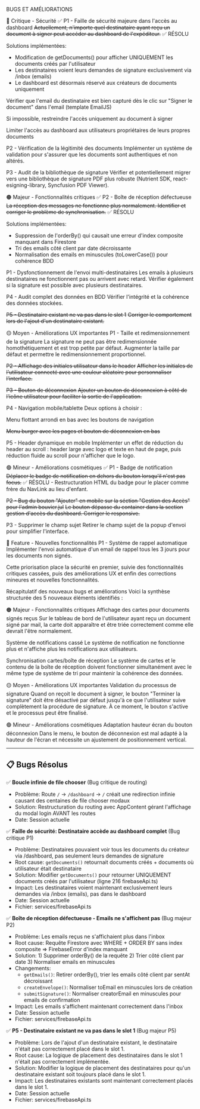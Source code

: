 BUGS ET AMÉLIORATIONS

🔴 Critique - Sécurité
✅ P1 - Faille de sécurité majeure dans l'accès au dashboard
~~Actuellement, n'importe quel destinataire ayant reçu un document à signer peut accéder au dashboard de l'expéditeur.~~ ✅ RÉSOLU

Solutions implémentées:
- Modification de getDocuments() pour afficher UNIQUEMENT les documents créés par l'utilisateur
- Les destinataires voient leurs demandes de signature exclusivement via /inbox (emails)
- Le dashboard est désormais réservé aux créateurs de documents uniquement

Vérifier que l'email du destinataire est bien capturé dès le clic sur "Signer le document" dans l'email (template EmailJS)

Si impossible, restreindre l'accès uniquement au document à signer

Limiter l'accès au dashboard aux utilisateurs propriétaires de leurs propres documents

P2 - Vérification de la légitimité des documents
Implémenter un système de validation pour s'assurer que les documents sont authentiques et non altérés.

P3 - Audit de la bibliothèque de signature
Vérifier et potentiellement migrer vers une bibliothèque de signature PDF plus robuste (Nutrient SDK, react-esigning-library, Syncfusion PDF Viewer).

🟠 Majeur - Fonctionnalités critiques
✅ P2 - Boîte de réception défectueuse
~~La réception des messages ne fonctionne plus normalement. Identifier et corriger le problème de synchronisation.~~ ✅ RÉSOLU

Solutions implémentées:
- Suppression de l'orderBy() qui causait une erreur d'index composite manquant dans Firestore
- Tri des emails côté client par date décroissante
- Normalisation des emails en minuscules (toLowerCase()) pour cohérence BDD

P1 - Dysfonctionnement de l'envoi multi-destinataires
Les emails à plusieurs destinataires ne fonctionnent pas ou arrivent avec retard. Vérifier également si la signature est possible avec plusieurs destinataires.

P4 - Audit complet des données en BDD
Vérifier l'intégrité et la cohérence des données stockées.

~~P5 - Destinataire existant ne va pas dans le slot 1~~
~~Corriger le comportement lors de l'ajout d'un destinataire existant.~~

🟡 Moyen - Améliorations UX importantes
P1 - Taille et redimensionnement de la signature
La signature ne peut pas être redimensionnée homothétiquement et est trop petite par défaut. Augmenter la taille par défaut et permettre le redimensionnement proportionnel.

~~P2 - Affichage des initiales utilisateur dans le header~~
~~Afficher les initiales de l'utilisateur connecté avec une couleur aléatoire pour personnaliser l'interface.~~

~~P3 - Bouton de déconnexion~~
~~Ajouter un bouton de déconnexion à côté de l'icône utilisateur pour faciliter la sortie de l'application.~~

P4 - Navigation mobile/tablette
Deux options à choisir :

Menu flottant arrondi en bas avec les boutons de navigation

~~Menu burger avec les pages et bouton de déconnexion en bas~~

P5 - Header dynamique en mobile
Implémenter un effet de réduction du header au scroll : header large avec logo et texte en haut de page, puis réduction fluide au scroll pour n'afficher que le logo.

🟢 Mineur - Améliorations cosmétiques
✅ P1 - Badge de notification
~~Déplacer le badge de notification en dehors du bouton lorsqu'il n'est pas focus.~~ ✅ RÉSOLU - Restructuration HTML du badge pour le placer comme frère du NavLink au lieu d'enfant.

~~P2 - Bug du bouton "Ajouter" en mobile sur la séction "Gestion des Accès" pour l'admin bouvier.jul~~
~~Le bouton dépasse du container dans la section gestion d'accès du dashboard. Corriger le responsive.~~

P3 - Supprimer le champ sujet
Retirer le champ sujet de la popup d'envoi pour simplifier l'interface.

🔵 Feature - Nouvelles fonctionnalités
P1 - Système de rappel automatique
Implémenter l'envoi automatique d'un email de rappel tous les 3 jours pour les documents non signés.

Cette priorisation place la sécurité en premier, suivie des fonctionnalités critiques cassées, puis des améliorations UX et enfin des corrections mineures et nouvelles fonctionnalités.​

Récapitulatif des nouveaux bugs et améliorations
Voici la synthèse structurée des 5 nouveaux éléments identifiés :

🟠 Majeur - Fonctionnalités critiques
Affichage des cartes pour documents signés reçus
Sur le tableau de bord de l'utilisateur ayant reçu un document signé par mail, la carte doit apparaître et être triée correctement comme elle devrait l'être normalement.​

Système de notifications cassé
Le système de notification ne fonctionne plus et n'affiche plus les notifications aux utilisateurs.​

Synchronisation cartes/boîte de réception
Le système de cartes et le contenu de la boîte de réception doivent fonctionner simultanément avec le même type de système de tri pour maintenir la cohérence des données.​

🟡 Moyen - Améliorations UX importantes
Validation du processus de signature
Quand on reçoit le document à signer, le bouton "Terminer la signature" doit être désactivé par défaut jusqu'à ce que l'utilisateur suive complètement la procédure de signature. À ce moment, le bouton s'active et le processus peut être finalisé.​

🟢 Mineur - Améliorations cosmétiques
Adaptation hauteur écran du bouton déconnexion
Dans le menu, le bouton de déconnexion est mal adapté à la hauteur de l'écran et nécessite un ajustement de positionnement vertical.​

---

## 📋 Bugs Résolus

✅ **Boucle infinie de file chooser** (Bug critique de routing)
- Problème: Route `/` → `/dashboard` → `/` créait une redirection infinie causant des centaines de file chooser modaux
- Solution: Restructuration du routing avec AppContent gérant l'affichage du modal login AVANT les routes
- Date: Session actuelle

✅ **Faille de sécurité: Destinataire accède au dashboard complet** (Bug critique P1)
- Problème: Destinataires pouvaient voir tous les documents du créateur via /dashboard, pas seulement leurs demandes de signature
- Root cause: `getDocuments()` retournait documents créés + documents où utilisateur était destinataire
- Solution: Modifier `getDocuments()` pour retourner UNIQUEMENT documents créés par l'utilisateur (ligne 216 firebaseApi.ts)
- Impact: Les destinataires voient maintenant exclusivement leurs demandes via /inbox (emails), pas dans le dashboard
- Date: Session actuelle
- Fichier: services/firebaseApi.ts

✅ **Boîte de réception défectueuse - Emails ne s'affichent pas** (Bug majeur P2)
- Problème: Les emails reçus ne s'affichaient plus dans l'inbox
- Root cause: Requête Firestore avec WHERE + ORDER BY sans index composite => FirebaseError d'index manquant
- Solution: 1) Supprimer orderBy() de la requête 2) Trier côté client par date 3) Normaliser emails en minuscules
- Changements:
  - `getEmails()`: Retirer orderBy(), trier les emails côté client par sentAt décroissant
  - `createEnvelope()`: Normaliser toEmail en minuscules lors de création
  - `submitSignature()`: Normaliser creatorEmail en minuscules pour emails de confirmation
- Impact: Les emails s'affichent maintenant correctement dans l'inbox
- Date: Session actuelle
- Fichier: services/firebaseApi.ts

✅ **P5 - Destinataire existant ne va pas dans le slot 1** (Bug majeur P5)
- Problème: Lors de l'ajout d'un destinataire existant, le destinataire n'était pas correctement placé dans le slot 1.
- Root cause: La logique de placement des destinataires dans le slot 1 n'était pas correctement implémentée.
- Solution: Modifier la logique de placement des destinataires pour qu'un destinataire existant soit toujours placé dans le slot 1.
- Impact: Les destinataires existants sont maintenant correctement placés dans le slot 1.
- Date: Session actuelle
- Fichier: services/firebaseApi.ts